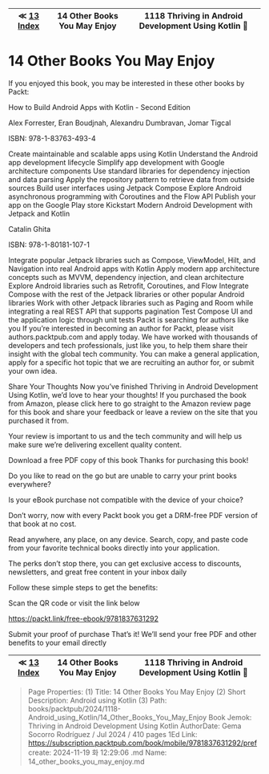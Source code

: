 
| ≪ [ 13 Index ](/books/packtpub/2024/1118-Android_using_Kotlin/13_Index) | 14 Other Books You May Enjoy | 1118 Thriving in Android Development Using Kotlin 🔔 |
|:----:|:----:|:----:|

# 14 Other Books You May Enjoy

If you enjoyed this book, you may be interested in these other books by Packt:

How to Build Android Apps with Kotlin - Second Edition

Alex Forrester, Eran Boudjnah, Alexandru Dumbravan, Jomar Tigcal

ISBN: 978-1-83763-493-4

Create maintainable and scalable apps using Kotlin
Understand the Android app development lifecycle
Simplify app development with Google architecture components
Use standard libraries for dependency injection and data parsing
Apply the repository pattern to retrieve data from outside sources
Build user interfaces using Jetpack Compose
Explore Android asynchronous programming with Coroutines and the Flow API
Publish your app on the Google Play store
Kickstart Modern Android Development with Jetpack and Kotlin

Catalin Ghita

ISBN: 978-1-80181-107-1

Integrate popular Jetpack libraries such as Compose, ViewModel, Hilt, and Navigation into real Android apps with Kotlin
Apply modern app architecture concepts such as MVVM, dependency injection, and clean architecture
Explore Android libraries such as Retrofit, Coroutines, and Flow
Integrate Compose with the rest of the Jetpack libraries or other popular Android libraries
Work with other Jetpack libraries such as Paging and Room while integrating a real REST API that supports pagination
Test Compose UI and the application logic through unit tests
Packt is searching for authors like you
If you’re interested in becoming an author for Packt, please visit authors.packtpub.com and apply today. We have worked with thousands of developers and tech professionals, just like you, to help them share their insight with the global tech community. You can make a general application, apply for a specific hot topic that we are recruiting an author for, or submit your own idea.

Share Your Thoughts
Now you’ve finished Thriving in Android Development Using Kotlin, we’d love to hear your thoughts! If you purchased the book from Amazon, please click here to go straight to the Amazon review page for this book and share your feedback or leave a review on the site that you purchased it from.

Your review is important to us and the tech community and will help us make sure we’re delivering excellent quality content.

Download a free PDF copy of this book
Thanks for purchasing this book!

Do you like to read on the go but are unable to carry your print books everywhere?

Is your eBook purchase not compatible with the device of your choice?

Don’t worry, now with every Packt book you get a DRM-free PDF version of that book at no cost.

Read anywhere, any place, on any device. Search, copy, and paste code from your favorite technical books directly into your application.

The perks don’t stop there, you can get exclusive access to discounts, newsletters, and great free content in your inbox daily

Follow these simple steps to get the benefits:

Scan the QR code or visit the link below

https://packt.link/free-ebook/9781837631292

Submit your proof of purchase
That’s it! We’ll send your free PDF and other benefits to your email directly



| ≪ [ 13 Index ](/books/packtpub/2024/1118-Android_using_Kotlin/13_Index) | 14 Other Books You May Enjoy | 1118 Thriving in Android Development Using Kotlin 🔔 |
|:----:|:----:|:----:|

> Page Properties:
> (1) Title: 14 Other Books You May Enjoy
> (2) Short Description: Android using Kotlin
> (3) Path: books/packtpub/2024/1118-Android_using_Kotlin/14_Other_Books_You_May_Enjoy
> Book Jemok: Thriving in Android Development Using Kotlin
> AuthorDate: Gema Socorro Rodríguez / Jul 2024 / 410 pages 1Ed
> Link: https://subscription.packtpub.com/book/mobile/9781837631292/pref
> create: 2024-11-19 화 12:29:06
> .md Name: 14_other_books_you_may_enjoy.md

